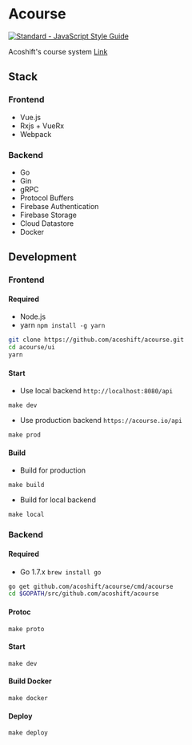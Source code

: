 # Acourse

[![Standard - JavaScript Style Guide](https://img.shields.io/badge/code%20style-standard-brightgreen.svg)](http://standardjs.com/)

Acoshift's course system [Link](https://acourse.io)

## Stack

### Frontend

- Vue.js
- Rxjs + VueRx
- Webpack

### Backend

- Go
- Gin
- gRPC
- Protocol Buffers
- Firebase Authentication
- Firebase Storage
- Cloud Datastore
- Docker

## Development

### Frontend

#### Required

- Node.js
- yarn `npm install -g yarn`

```sh
git clone https://github.com/acoshift/acourse.git
cd acourse/ui
yarn
```

#### Start

- Use local backend `http://localhost:8080/api`

`make dev`

- Use production backend `https://acourse.io/api`

`make prod`

#### Build

- Build for production

`make build`

- Build for local backend

`make local`

### Backend

#### Required

- Go 1.7.x `brew install go`

```sh
go get github.com/acoshift/acourse/cmd/acourse
cd $GOPATH/src/github.com/acoshift/acourse
```

#### Protoc

`make proto`

#### Start

`make dev`

#### Build Docker

`make docker`

#### Deploy

`make deploy`
